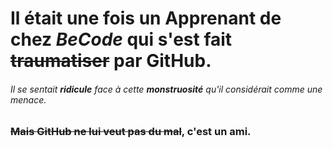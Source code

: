 # Il était une fois un **Apprenant** de chez _BeCode_ qui s'est fait ~~traumatiser~~ par GitHub.
###### Il se sentait **__ridicule__** face à cette **monstruosité** qu'il considérait comme une menace.
### **~~Mais GitHub ne lui veut pas du mal~~**, c'est un **ami**.
